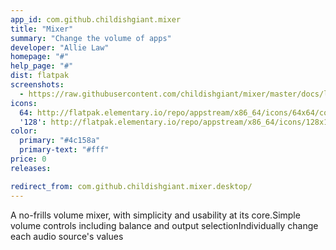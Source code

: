 ```yaml
---
app_id: com.github.childishgiant.mixer
title: "Mixer"
summary: "Change the volume of apps"
developer: "Allie Law"
homepage: "#"
help_page: "#"
dist: flatpak
screenshots:
  - https://raw.githubusercontent.com/childishgiant/mixer/master/docs/light.png
icons:
  64: http://flatpak.elementary.io/repo/appstream/x86_64/icons/64x64/com.github.childishgiant.mixer.png
  '128': http://flatpak.elementary.io/repo/appstream/x86_64/icons/128x128/com.github.childishgiant.mixer.png
color:
  primary: "#4c158a"
  primary-text: "#fff"
price: 0
releases:

redirect_from: com.github.childishgiant.mixer.desktop/
---
```


A no-frills volume mixer, with simplicity and usability at its core.Simple volume controls including balance and output selectionIndividually change each audio source's values